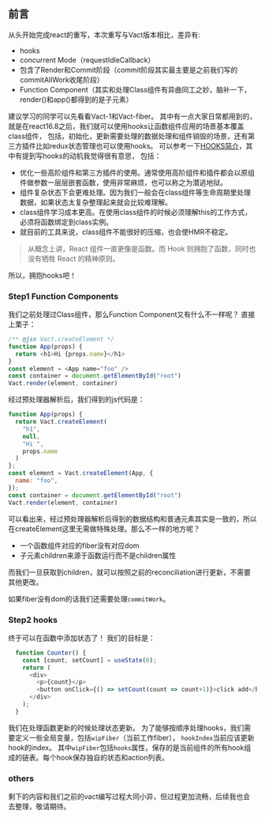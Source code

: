## 前言
从头开始完成react的重写，本次重写与Vact版本相比，差异有:
- hooks
- concurrent Mode（requestIdleCallback）
- 包含了Render和Commit阶段（commit阶段其实最主要是之前我们写的commitAllWork收尾阶段）
- Function Component（其实和处理Class组件有异曲同工之妙，脑补一下，render()和app()都得到的是子元素）

建议学习的同学可以先看看Vact-1和Vact-fiber。
其中有一点大家日常都用到的，就是在react16.8之后，我们就可以使用hooks让函数组件应用的场景基本覆盖class组件，
包括，初始化，更新需要处理的数据处理和组件销毁的场景，还有第三方插件比如redux状态管理也可以使用hooks。
可以参考一下[HOOKS简介](https://zh-hans.reactjs.org/docs/hooks-intro.html)，其中有提到写hooks的动机我觉得很有意思，
包括：
- 优化一些高阶组件和第三方插件的使用。通常使用高阶组件和插件都会以原组件做参数一层层嵌套函数，使用非常麻烦，也可以称之为潜逃地狱。
- 组件复杂状态下会更难处理。因为我们一般会在class组件等生命周期里处理数据，如果状态太复杂整理起来就会比较难理解。
- class组件学习成本更高。在使用class组件的时候必须理解this的工作方式，必须将函数绑定到class实例。
- 就目前的工具来说，class组件不能很好的压缩，也会使HMR不稳定。

> 从概念上讲，React 组件一直更像是函数。而 Hook 则拥抱了函数，同时也没有牺牲 React 的精神原则。

所以，拥抱hooks吧！

### Step1 Function Components

我们之前处理过Class组件，那么Function Component又有什么不一样呢？
直接上栗子：

``` javascript
/** @jsx Vact.createElement */
function App(props) {
  return <h1>Hi {props.name}</h1>
}
const element = <App name="foo" />
const container = document.getElementById("root")
Vact.render(element, container)
```
经过预处理器解析后，我们得到的js代码是：

``` javascript
function App(props) {
  return Vact.createElement(
    "h1",
    null,
    "Hi ",
    props.name
  )
};
const element = Vact.createElement(App, {
  name: "foo",
});
const container = document.getElementById("root")
Vact.render(element, container)
```
可以看出来，经过预处理器解析后得到的数据结构和普通元素其实是一致的，所以在createElement这里无需做特殊处理。那么不一样的地方呢？

- 一个函数组件对应的fiber没有对应dom
- 子元素children来源于函数运行而不是children属性

而我们一旦获取到children，就可以按照之前的reconciliation进行更新，不需要其他更改。

如果fiber没有dom的话我们还需要处理`commitWork`。

### Step2 hooks

终于可以在函数中添加状态了！
我们的目标是：

``` javascript
  function Counter() {
    const [count, setCount] = useState(0);
    return (
      <div>
        <p>{count}</p>
        <button onClick={() => setCount(count => count+1)}>click add</button>
      </div>
    );
  }
```

我们在处理函数更新的时候处理状态更新。
为了能够按顺序处理hooks，我们需要定义一些全局变量，包括`wipFiber`（当前工作fiber），
`hookIndex`当前应该更新hook的index。
其中`wipFiber`包括`hooks`属性，保存的是当前组件的所有hook组成的链表。每个hook保存独自的状态和action列表。

### others

剩下的内容和我们之前的vact编写过程大同小异，但过程更加流畅，后续我也会去整理，敬请期待。